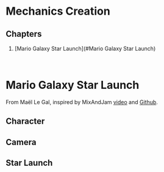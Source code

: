 # Mechanics Creation

## Chapters
1. [Mario Galaxy Star Launch](#Mario Galaxy Star Launch)
<br>

# Mario Galaxy Star Launch

From Maël Le Gal, inspired by MixAndJam [video](https://www.youtube.com/watch?v=T_3cne2tzYM) and [Github](https://github.com/mixandjam/MarioGalaxy-LaunchStar).

## Character

## Camera

## Star Launch

## 